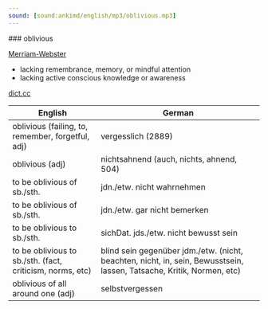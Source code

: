 ```yaml
---
sound: [sound:ankimd/english/mp3/oblivious.mp3]
---
```


\### oblivious

[Merriam-Webster](https://www.merriam-webster.com/dictionary/oblivious)

- lacking remembrance, memory, or mindful attention
- lacking active conscious knowledge or awareness

[dict.cc](https://www.dict.cc/oblivious)

| English        | German       |
| -------------- | ------------ |
| oblivious (failing, to, remember, forgetful, adj) | vergesslich (2889) |
| oblivious (adj) | nichtsahnend (auch, nichts, ahnend, 504) |
| to be oblivious of sb./sth. | jdn./etw. nicht wahrnehmen |
| to be oblivious of sb./sth. | jdn./etw. gar nicht bemerken |
| to be oblivious to sb./sth. | sichDat. jds./etw. nicht bewusst sein |
| to be oblivious to sb./sth. (fact, criticism, norms, etc) | blind sein gegenüber jdm./etw. (nicht, beachten, nicht, in, sein, Bewusstsein, lassen, Tatsache, Kritik, Normen, etc) |
| oblivious of all around one (adj) | selbstvergessen |
